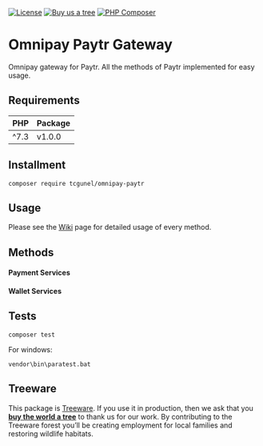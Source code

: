 [![License](https://poser.pugx.org/tcgunel/omnipay-paytr/license)](https://packagist.org/packages/tcgunel/omnipay-paytr)
[![Buy us a tree](https://img.shields.io/badge/Treeware-%F0%9F%8C%B3-lightgreen)](https://plant.treeware.earth/tcgunel/omnipay-paytr)
[![PHP Composer](https://github.com/tcgunel/omnipay-paytr/actions/workflows/tests.yml/badge.svg)](https://github.com/tcgunel/omnipay-paytr/actions/workflows/tests.yml)

# Omnipay Paytr Gateway
Omnipay gateway for Paytr. All the methods of Paytr implemented for easy usage.

## Requirements
| PHP    | Package |
|--------|---------|
| ^7.3   | v1.0.0  |

## Installment

```
composer require tcgunel/omnipay-paytr
```

## Usage

Please see the [Wiki](https://github.com/tcgunel/omnipay-paytr/wiki) page for detailed usage of every method.

## Methods
#### Payment Services
 

#### Wallet Services


## Tests
```
composer test
```
For windows:
```
vendor\bin\paratest.bat
```

## Treeware

This package is [Treeware](https://treeware.earth). If you use it in production, then we ask that you [**buy the world a tree**](https://plant.treeware.earth/tcgunel/omnipay-paytr) to thank us for our work. By contributing to the Treeware forest you’ll be creating employment for local families and restoring wildlife habitats.
